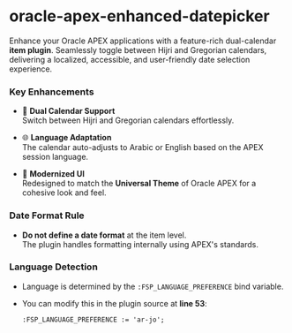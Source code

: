 # oracle-apex-enhanced-datepicker

Enhance your Oracle APEX applications with a feature-rich dual-calendar **item plugin**. Seamlessly toggle between Hijri and Gregorian calendars, delivering a localized, accessible, and user-friendly date selection experience.

 ### Key Enhancements

 - 🔁 **Dual Calendar Support**  
   Switch between Hijri and Gregorian calendars effortlessly.

 - 🌐 **Language Adaptation**  
   The calendar auto-adjusts to Arabic or English based on the APEX session language.

 - 🎨 **Modernized UI**  
   Redesigned to match the **Universal Theme** of Oracle APEX for a cohesive look and feel.

 ### Date Format Rule
 - **Do not define a date format** at the item level.  
    The plugin handles formatting internally using APEX's standards.

 ### Language Detection
 - Language is determined by the `:FSP_LANGUAGE_PREFERENCE` bind variable.
 - You can modify this in the plugin source at **line 53**:
  
   ```plsql
   :FSP_LANGUAGE_PREFERENCE := 'ar-jo';

